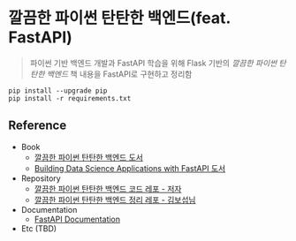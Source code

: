 # 깔끔한 파이썬 탄탄한 백엔드(feat. FastAPI)

> 파이썬 기반 백엔드 개발과 FastAPI 학습을 위해 Flask 기반의 _깔끔한 파이썬 탄탄한 백엔드_ 책 내용을 FastAPI로 구현하고 정리함 

```shell
pip install --upgrade pip
pip install -r requirements.txt
```


## Reference

- Book
  - [깔끔한 파이썬 탄탄한 백엔드 도서](https://product.kyobobook.co.kr/detail/S000001890858)
  - [Building Data Science Applications with FastAPI 도서](https://books.google.co.kr/books?id=R3c_EAAAQBAJ&printsec=frontcover&dq=building+data+science+applications+with+fastapi&hl=en&sa=X&redir_esc=y#v=onepage&q=building%20data%20science%20applications%20with%20fastapi&f=false)
- Repository
  - [깔끔한 파이썬 탄탄한 백엔드 코드 레포 - 저자](https://github.com/bjpublic/backpython)
  - [깔끔한 파이썬 탄탄한 백엔드 정리 레포 - 김보섭님](https://github.com/seopbo/flask101)
- Documentation
  - [FastAPI Documentation](https://fastapi.tiangolo.com/)
- Etc (TBD)
